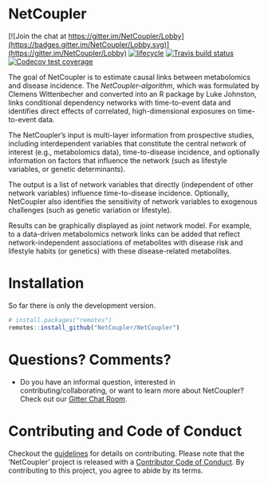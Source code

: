 
<!-- README.md is generated from README.Rmd. Please edit that file -->

# NetCoupler

<!-- badges: start -->

[![Join the chat at
https://gitter.im/NetCoupler/Lobby](https://badges.gitter.im/NetCoupler/Lobby.svg)](https://gitter.im/NetCoupler/Lobby)
[![lifecycle](https://img.shields.io/badge/lifecycle-experimental-orange.svg)](https://www.tidyverse.org/lifecycle/#experimental)
[![Travis build
status](https://travis-ci.org/NetCoupler/NetCoupler.svg?branch=master)](https://travis-ci.org/NetCoupler/NetCoupler)
[![Codecov test
coverage](https://codecov.io/gh/NetCoupler/NetCoupler/branch/master/graph/badge.svg)](https://codecov.io/gh/NetCoupler/NetCoupler?branch=master)
<!-- badges: end -->

The goal of NetCoupler is to estimate causal links between metabolomics
and disease incidence. The *NetCoupler-algorithm*, which was formulated
by Clemens Wittenbecher and converted into an R package by Luke
Johnston, links conditional dependency networks with time-to-event data
and identifies direct effects of correlated, high-dimensional exposures
on time-to-event data.

The NetCoupler’s input is multi-layer information from prospective
studies, including interdependent variables that constitute the central
network of interest (e.g., metabolomics data), time-to-disease
incidence, and optionally information on factors that influence the
network (such as lifestyle variables, or genetic determinants).

The output is a list of network variables that directly (independent of
other network variables) influence time-to-disease incidence.
Optionally, NetCoupler also identifies the sensitivity of network
variables to exogenous challenges (such as genetic variation or
lifestyle).

Results can be graphically displayed as joint network model. For
example, to a data-driven metabolomics network links can be added that
reflect network-independent associations of metabolites with disease
risk and lifestyle habits (or genetics) with these disease-related
metabolites.

# Installation

So far there is only the development version.

``` r
# install.packages("remotes")
remotes::install_github("NetCoupler/NetCoupler")
```

# Questions? Comments?

  - Do you have an informal question, interested in
    contributing/collaborating, or want to learn more about NetCoupler?
    Check out our [Gitter Chat
    Room](https://gitter.im/NetCoupler/Lobby).

# Contributing and Code of Conduct

Checkout the [guidelines](.github/CONTRIBUTING.md) for details on
contributing. Please note that the ‘NetCoupler’ project is released with
a [Contributor Code of Conduct](CODE_OF_CONDUCT.md). By contributing to
this project, you agree to abide by its terms.
